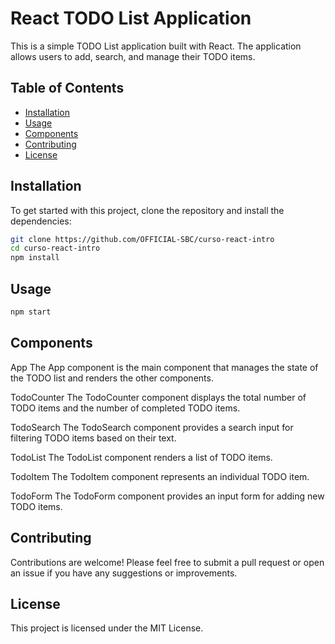 # React TODO List Application

This is a simple TODO List application built with React. The application allows users to add, search, and manage their TODO items.

## Table of Contents

- [Installation](#installation)
- [Usage](#usage)
- [Components](#components)
- [Contributing](#contributing)
- [License](#license)

## Installation

To get started with this project, clone the repository and install the dependencies:

```bash
git clone https://github.com/OFFICIAL-SBC/curso-react-intro
cd curso-react-intro
npm install
```
## Usage
``` bash
npm start
```

## Components

App
The App component is the main component that manages the state of the TODO list and renders the other components.

TodoCounter
The TodoCounter component displays the total number of TODO items and the number of completed TODO items.

TodoSearch
The TodoSearch component provides a search input for filtering TODO items based on their text.

TodoList
The TodoList component renders a list of TODO items.

TodoItem
The TodoItem component represents an individual TODO item.

TodoForm
The TodoForm component provides an input form for adding new TODO items.

## Contributing
Contributions are welcome! Please feel free to submit a pull request or open an issue if you have any suggestions or improvements.

## License
This project is licensed under the MIT License.